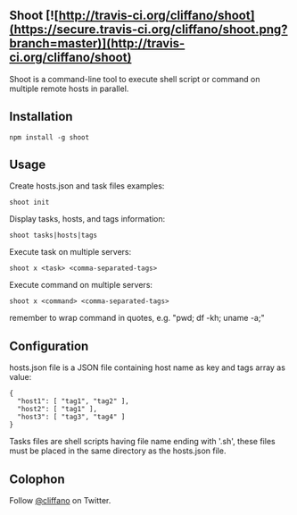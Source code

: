 Shoot [![http://travis-ci.org/cliffano/shoot](https://secure.travis-ci.org/cliffano/shoot.png?branch=master)](http://travis-ci.org/cliffano/shoot)
-----------

Shoot is a command-line tool to execute shell script or command on multiple remote hosts in parallel.

Installation
------------

    npm install -g shoot 

Usage
-----

Create hosts.json and task files examples:

    shoot init
    
Display tasks, hosts, and tags information:

    shoot tasks|hosts|tags

Execute task on multiple servers:

    shoot x <task> <comma-separated-tags>

Execute command on multiple servers:

    shoot x <command> <comma-separated-tags>

remember to wrap command in quotes, e.g. "pwd; df -kh; uname -a;" 

Configuration
-------------

hosts.json file is a JSON file containing host name as key and tags array as value:

    {
      "host1": [ "tag1", "tag2" ],
      "host2": [ "tag1" ],
      "host3": [ "tag3", "tag4" ]
    }

Tasks files are shell scripts having file name ending with '.sh', these files must be placed in the same directory as the hosts.json file.

Colophon
--------

Follow [@cliffano](http://twitter.com/cliffano) on Twitter.
 
